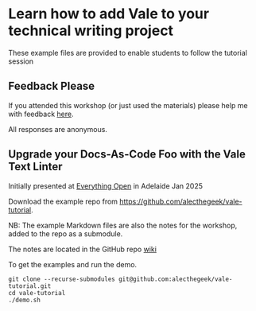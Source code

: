 # Learn how to add Vale to your technical writing project

These example files are provided to enable students to follow the tutorial session

## Feedback Please

If you attended this workshop (or just used the materials)
please help me with feedback
[here](https://forms.gle/U1FEUR4UC8jAWEyz5).

All responses are anonymous.

## Upgrade your Docs-As-Code Foo with the Vale Text Linter 

Initially presented at [Everything Open](https://2025.everythingopen.au/)
in Adelaide Jan 2025

Download the example repo from https://github.com/alecthegeek/vale-tutorial.

NB: The example Markdown files are also the notes for the workshop, added to the repo as a submodule.

The notes are located in the GitHub repo [wiki](https://github.com/alecthegeek/vale-tutorial/wiki)

To get the examples and run the demo.

```
git clone --recurse-submodules git@github.com:alecthegeek/vale-tutorial.git
cd vale-tutorial
./demo.sh
```

